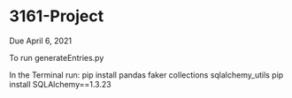 # 3161-Project
Due April 6, 2021

To run generateEntries.py

In the Terminal run:
pip install pandas faker collections sqlalchemy_utils
pip install SQLAlchemy==1.3.23
